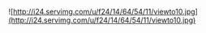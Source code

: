 ![http://i24.servimg.com/u/f24/14/64/54/11/viewto10.jpg](http://i24.servimg.com/u/f24/14/64/54/11/viewto10.jpg)
> ```
  <script type="text/javascript">
//<![CDATA[
var multiquote_img_off = '{JS_MULTIQUOTE_IMG_OFF}', multiquote_img_on = '{JS_MULTIQUOTE_IMG_ON}', _atr = '{JS_DIR}addthis/', _ati = '{PATH_IMG_FA}addthis/'{ADDTHIS_LANG}, addthis_localize = { share_caption: "{L_SHARE_CAPTION}", email: "{L_EMAIL}", email_caption: "{L_EMAIL_CAPTION}", favorites: "{L_SHARE_BOOKMARKS}", print: "{L_PRINT}", more: "{L_MORE}" };
$(function(){
_atc.cwait = 0;
$('.addthis_button').mouseup(function(){
if ($('#at15s').css('display') == 'block') {
addthis_close();
addthis_close();
}
});
});
//]]>


Unknown end tag for &lt;/script&gt;



<table width="100%" border="0" cellspacing="2" cellpadding="0">
<tr>
<td align="left" valign="middle" nowrap="nowrap">
<span class="nav">
<!-- BEGIN switch_user_authpost -->
<a href="{U_POST_NEW_TOPIC}" rel="nofollow"><img src="{POST_IMG}" id="{POST_IMG_ID}one" alt="{L_POST_NEW_TOPIC}" align="middle" border="0" />

Unknown end tag for &lt;/a&gt;


<!-- END switch_user_authpost -->
<!-- BEGIN switch_user_authreply -->
<a href="{U_POST_REPLY_TOPIC}"><img src="{REPLY_IMG}" id="i_reply" alt="{L_POST_REPLY_TOPIC}" align="middle" border="0" />

Unknown end tag for &lt;/a&gt;


<!-- END switch_user_authreply -->


Unknown end tag for &lt;/span&gt;




Unknown end tag for &lt;/td&gt;


<td class="nav" valign="middle" width="100%"><span class="nav"><a class="nav" href="#bottom"> <img src="http://loitraitim.com/diendan/styles/Wchild/buttons/firstnew.gif"</a>


Unknown end tag for &lt;/span&gt;



Unknown end tag for &lt;/td&gt;


<td align="right" valign="bottom" nowrap="nowrap" width="100%">
<span class="gensmall bold">
<a class="addthis_button" href="http://www.addthis.com/bookmark.php?v=250&pub=forumotion">{L_SHARE}

Unknown end tag for &lt;/a&gt;


|
<script type="text/javascript">
//<![CDATA[
insert_plus_menu('f{FORUM_ID}&t={TOPIC_ID}','{JS_SESSION_ID}', {JS_AUTH_FAVOURITES});
//]]>


Unknown end tag for &lt;/script&gt;




Unknown end tag for &lt;/span&gt;




Unknown end tag for &lt;/td&gt;




Unknown end tag for &lt;/tr&gt;




Unknown end tag for &lt;/table&gt;



<table class="forumline" width="100%" border="0" cellspacing="1" cellpadding="0">
<tr align="right">
<td class="catHead" colspan="3" height="28">
<table width="100%" border="0" cellspacing="0" cellpadding="0">
<tr>
<td width="9%" class="noprint"><font color="#FFFFFF"><b>Tiêu
đề

Unknown end tag for &lt;/b&gt;



Unknown end tag for &lt;/font&gt;



Unknown end tag for &lt;/td&gt;


<td align="center" nowrap="nowrap" class="t-title"> <h1 class="cattitle">
<font color="#FFFFFF"> <!-- google_ad_section_start -->{TOPIC_TITLE} <!-- google_ad_section_end --> 

Unknown end tag for &lt;/font&gt;



Unknown end tag for &lt;/h1&gt;



Unknown end tag for &lt;/td&gt;


<td align="right" nowrap="nowrap" width="9%" class="browse-arrows"><a href="{U_VIEW_OLDER_TOPIC}">{L_VIEW_PREVIOUS_TOPIC}

Unknown end tag for &lt;/a&gt;

 <a href="{U_VIEW_NEWER_TOPIC}">{L_VIEW_NEXT_TOPIC}

Unknown end tag for &lt;/a&gt;

 <a href="#bottom">{L_GOTO_DOWN}

Unknown end tag for &lt;/a&gt;

 

Unknown end tag for &lt;/td&gt;




Unknown end tag for &lt;/tr&gt;




Unknown end tag for &lt;/table&gt;




Unknown end tag for &lt;/td&gt;




Unknown end tag for &lt;/tr&gt;


<!-- BEGIN topicpagination -->
<tr>
<td class="row1 pagination" colspan="2" align="right" valign="top"><span class="gensmall">{PAGINATION}

Unknown end tag for &lt;/span&gt;



Unknown end tag for &lt;/td&gt;




Unknown end tag for &lt;/tr&gt;


<!-- END topicpagination -->
{POLL_DISPLAY}
<tr>
<th class="thLeft" nowrap="nowrap" width="150px" height="26">{L_AUTHOR}

Unknown end tag for &lt;/th&gt;


<th class="thRight" nowrap="nowrap" colspan="2">{L_MESSAGE}

Unknown end tag for &lt;/th&gt;




Unknown end tag for &lt;/tr&gt;


<!-- BEGIN postrow -->
<!-- BEGIN displayed -->
<tr class="post">
<td class="{postrow.displayed.ROW_CLASS}"{postrow.displayed.THANK_BGCOLOR} valign="top" width="150">

<span class="postdetails poster-profile">

<table id="table2" width="185" height="100%" border="0" cellpadding="0" cellspacing="0" valign=top>
<tr>
<td class="{postrow.displayed.ROW_CLASS}"{postrow.displayed.THANK_BGCOLOR} valign="top" width="150">
<div align="center">


<td class="alt2">
<table width="197" border="0" cellspacing="0" cellpadding="0" align="center" style="margin-top:0px;">


Unknown end tag for &lt;/table&gt;

<table cellSpacing="0" cellPadding="0" border="0" style="width:auto">
<td style="padding: 0px"><img src="http://i739.photobucket.com/albums/xx34/tuyetson_08/ttt01.png">

Unknown end tag for &lt;/td&gt;


<td style="padding: 0px" background="http://i739.photobucket.com/albums/xx34/tuyetson_08/ttt02-1.png">

Unknown end tag for &lt;/td&gt;


<td style="padding: 0px"><img src="http://i739.photobucket.com/albums/xx34/tuyetson_08/tt03-3.png">

Unknown end tag for &lt;/td&gt;




Unknown end tag for &lt;/tr&gt;


<tr>
<td valign="top" style="padding: 0px" background=" http://i739.photobucket.com/albums/xx34/tuyetson_08/tt04-1.png ">
<td width="62" height="42" valign="top">
<p align="center"><img src="http://i739.photobucket.com/albums/xx34/tuyetson_08/tttv.png">

Unknown end tag for &lt;/p&gt;


<span class="postdetails poster-profile">

<table border="0" width="1%" id="table13">
<tr>
<td>

<p align="center">

<a name="{postrow.displayed.U_POST_ID}"><font size="2">

Unknown end tag for &lt;/font&gt;



Unknown end tag for &lt;/a&gt;



Unknown end tag for &lt;/p&gt;


<p align="center">

<strong>
<font size="2"> 

Unknown end tag for &lt;/font&gt;



Unknown end tag for &lt;/strong&gt;

<font size="3"><span class="postdetails poster-profile"><img src=http://i39.servimg.com/u/f39/12/79/57/41/lastpo10.gif></span><strong>{postrow.displayed.POSTER_NAME}</strong><span class="postdetails poster-profile"><img src=http://i39.servimg.com/u/f39/12/79/57/41/lastpo10.gif></span></font><span class="smallfont"><font size="3"><br>
{postrow.displayed.RANK_IMAGE}

Unknown end tag for &lt;/font&gt;




Unknown end tag for &lt;/span&gt;

<span class="postdetails poster-profile">
<!-- BEGIN-----AVATA --><table cellSpacing="0" cellPadding="0" border="0" style="width:auto">
<td style="padding: 0px"><img src=" http://i421.photobucket.com/albums/pp296/cuachung/ava_01.png ">

Unknown end tag for &lt;/td&gt;


<td style="padding: 0px" background=" http://i421.photobucket.com/albums/pp296/cuachung/ava_02.png ">

Unknown end tag for &lt;/td&gt;


<td style="padding: 0px"><img src=" http://i421.photobucket.com/albums/pp296/cuachung/ava_03.png ">

Unknown end tag for &lt;/td&gt;




Unknown end tag for &lt;/tr&gt;


<tr>
<td valign="top" style="padding: 0px" background=" http://i421.photobucket.com/albums/pp296/cuachung/ava_04.png ">
<td style="padding: 0px; background-color: #ffffff" bgColor="#ffffff">
{postrow.displayed.POSTER_AVATAR}


Unknown end tag for &lt;/td&gt;


<td style="padding: 0px" background=" http://i421.photobucket.com/albums/pp296/cuachung/ava_06.png ">

Unknown end tag for &lt;/td&gt;




Unknown end tag for &lt;/tr&gt;


<tr>
<td style="padding: 0px"><img src=" http://i421.photobucket.com/albums/pp296/cuachung/ava_07.png ">

Unknown end tag for &lt;/td&gt;


<td style="padding: 0px" background=" http://i421.photobucket.com/albums/pp296/cuachung/ava_08.png ">

Unknown end tag for &lt;/td&gt;


<td style="padding: 0px"><img src=" http://i421.photobucket.com/albums/pp296/cuachung/ava_09.png ">

Unknown end tag for &lt;/td&gt;




Unknown end tag for &lt;/table&gt;


<!-- ENDE-----AVATA -->
<table cellspacing="0"
cellpadding="0"><tr><td style="background: #ededed url(http://i954.photobucket.com/albums/ae27/tuyetson10/offlinet1_thumb.gif) ;
height: 16px;
width: 64px;
border: 0px;
">{postrow.displayed.ONLINE_IMG}

Unknown end tag for &lt;/td&gt;



Unknown end tag for &lt;/tr&gt;



Unknown end tag for &lt;/table&gt;



Unknown end tag for &lt;/span&gt;



Unknown end tag for &lt;/p&gt;


<p align="center">

<span class="smallfont"><!-- BEGIN profile_field --><font size="2">{postrow.displayed.profile_field.LABEL}{postrow.displayed.profile_field.CONTENT}{postrow.displayed.profile_field.SEPARATOR}
<!-- END profile_field -->

<!-- sig -->
<div>
<fieldset><legend><left><img src="http://i40.servimg.com/u/f40/11/40/70/67/fav10.png" border="0">Tài năng của {postrow.displayed.POSTER_NAME}

Unknown end tag for &lt;/legend&gt;

 

Unknown end tag for &lt;/left&gt;


<font color="blue">Người này hiện đang:

Unknown end tag for &lt;/font&gt;

{postrow.displayed.ONLINE_IMG}
<br/>Level: <span style='font-weight:bold; color:crimson'>{postrow.displayed.POSTER_RANK}

Unknown end tag for &lt;/span&gt;

<br/>
<span style='font-size:7pt; color:gray'>Danh vọng:{postrow.displayed.POSTER_POSTS}%/{TOTAL_POSTS}%

Unknown end tag for &lt;/span&gt;

<br/>
<div style='width:120px;align:center'>
<table cellspacing='0' cellpadding='0' width='120' border='0'>
<tr>
<td width='3' height='13' class='nopad'><img width='3' height='13' src='http://narfam.net/forum/styles/Narfam1/misc/level/img_left.gif' alt='' />

Unknown end tag for &lt;/td&gt;


<td width='114' height='13' class='nopad' style='line-height: 13px;background: url(http://narfam.net/forum/styles/Narfam1/misc/level/img_backing.gif) repeat-x top left;'><img src='http://narfam.net/forum/styles/Narfam1/misc/level/orange.gif' width='"{postrow.displayed.POSTER_POSTS}"%' height='9' alt='' />

Unknown end tag for &lt;/td&gt;


<td width='3' height='13' class='nopad'><img width='3' height='13' src='http://narfam.net/forum/styles/Narfam1/misc/level/img_right.gif' alt='' />

Unknown end tag for &lt;/td&gt;




Unknown end tag for &lt;/tr&gt;




Unknown end tag for &lt;/table&gt;




Unknown end tag for &lt;/div&gt;


<span style='font-size:7pt; color:gray'>Tài năng:{postrow.displayed.POSTER_AGE}%/100%

<div style='width:120px;align:center'>
<table cellspacing='0' cellpadding='0' width='120' border='0'>
<tr>
<td width='3' height='13' class='nopad'><img width='3' height='13' src='http://narfam.net/forum/styles/Narfam1/misc/level/img_left.gif' alt='' />

Unknown end tag for &lt;/td&gt;


<td width='114' height='13' class='nopad' style='line-height: 13px;background: url(http://narfam.net/forum/styles/Narfam1/misc/level/img_backing.gif) repeat-x top left;'><img src='http://narfam.net/forum/styles/Narfam1/misc/level/green.gif' width="{postrow.displayed.POSTER_AGE}%" height='9' alt='' /><img src='http://narfam.net/forum/styles/Narfam1/misc/level/mp.gif' height='9' alt='' />

Unknown end tag for &lt;/td&gt;


<td width='3' height='13' class='nopad'><img width='3' height='13' src='http://narfam.net/forum/styles/Narfam1/misc/level/img_right.gif' alt='' />

Unknown end tag for &lt;/td&gt;




Unknown end tag for &lt;/tr&gt;




Unknown end tag for &lt;/table&gt;




Unknown end tag for &lt;/div&gt;


<br/>


Unknown end tag for &lt;/fieldset&gt;



Unknown end tag for &lt;/div&gt;


<!-- / sig -->


{postrow.displayed.POSTER_RPG} 

Unknown end tag for &lt;/font&gt;




Unknown end tag for &lt;/span&gt;



Unknown end tag for &lt;/p&gt;



Unknown end tag for &lt;/td&gt;




Unknown end tag for &lt;/tr&gt;




Unknown end tag for &lt;/table&gt;




Unknown end tag for &lt;/span&gt;






Unknown end tag for &lt;/td&gt;


<td style="padding: 0px" background="http://i739.photobucket.com/albums/xx34/tuyetson_08/tt06-2.png">

Unknown end tag for &lt;/td&gt;




Unknown end tag for &lt;/tr&gt;


<tr>
<td style="padding: 0px"><img src="http://i739.photobucket.com/albums/xx34/tuyetson_08/tt07-6.png">

Unknown end tag for &lt;/td&gt;


<td style="padding: 0px" background="http://i739.photobucket.com/albums/xx34/tuyetson_08/tt08-1.png">

Unknown end tag for &lt;/td&gt;


<td style="padding: 0px"><img src="http://i739.photobucket.com/albums/xx34/tuyetson_08/tt09-4.png">

Unknown end tag for &lt;/td&gt;





Unknown end tag for &lt;/tr&gt;




Unknown end tag for &lt;/table&gt;







Unknown end tag for &lt;/div&gt;




Unknown end tag for &lt;/td&gt;




Unknown end tag for &lt;/tr&gt;




Unknown end tag for &lt;/table&gt;




Unknown end tag for &lt;/span&gt;






Unknown end tag for &lt;/td&gt;


<td class="{postrow.displayed.ROW_CLASS}"{postrow.displayed.THANK_BGCOLOR} valign="top" width="100%" height="28" colspan="2">
<table width="100%" border="0" cellspacing="0" cellpadding="0">
<tr>
<td><span class="postdetails"><img src="{postrow.displayed.MINI_POST_IMG}" alt="{postrow.displayed.L_MINI_POST_ALT}" title="{postrow.displayed.L_MINI_POST_ALT}" border="0" />{L_POST_SUBJECT}: {postrow.displayed.POST_SUBJECT} <img src="{postrow.displayed.MINI_TIME_IMG}" alt="" border="0" />{postrow.displayed.POST_DATE}

Unknown end tag for &lt;/span&gt;



Unknown end tag for &lt;/td&gt;




Unknown end tag for &lt;/tr&gt;

 <tr>
<td class="hr">
<hr />


Unknown end tag for &lt;/td&gt;




Unknown end tag for &lt;/tr&gt;


<tr>
<td>
<span class="postbody">
<!-- google_ad_section_start -->
<div align="left">
<table cellSpacing="0" cellPadding="0" border="0" style="width:auto">
<tr>

<div class="posts"><table cellSpacing="0" cellPadding="0" border="0" style="width:auto">
<tr>

<td style="padding: 0px; width: 1%;"><img alt="" src="http://i869.photobucket.com/albums/ab259/tuyetson_10/Skin%20hailang/baivie10.gif">

Unknown end tag for &lt;/td&gt;

<td style="padding: 0px; background-image: url(http://i869.photobucket.com/albums/ab259/tuyetson_10/Skin%20hailang/baivie12.gif);" width="100%"><img alt="" src="http://i869.photobucket.com/albums/ab259/tuyetson_10/Skin%20hailang/baivie11.gif">

Unknown end tag for &lt;/td&gt;

<td style="padding: 0px;" width="1%"><img alt="" src="http://i869.photobucket.com/albums/ab259/tuyetson_10/Skin%20hailang/baivie13.gif">

Unknown end tag for &lt;/td&gt;



Unknown end tag for &lt;/tr&gt;

<tr><td style="padding: 0px; background-image: url(http://i869.photobucket.com/albums/ab259/tuyetson_10/Skin%20hailang/baivie14.gif); width: 1%;"> 

Unknown end tag for &lt;/td&gt;

<td style="padding: 0px;" width="100%">


<div class="posts">
{postrow.displayed.MESSAGE}

Unknown end tag for &lt;/div&gt;




Unknown end tag for &lt;/td&gt;


<td style="padding: 0px; background-image: url(http://i869.photobucket.com/albums/ab259/tuyetson_10/Skin%20hailang/baivie15.gif);">

Unknown end tag for &lt;/td&gt;



Unknown end tag for &lt;/tr&gt;

<tr><td style="padding: 0px;" valign="top"><img alt="" src="http://i869.photobucket.com/albums/ab259/tuyetson_10/Skin%20hailang/baivie16.gif">

Unknown end tag for &lt;/td&gt;

<td style="padding: 0px; background-image: url(http://i869.photobucket.com/albums/ab259/tuyetson_10/Skin%20hailang/baivie17.gif);"><img valign="left" alt="" src="http://i869.photobucket.com/albums/ab259/tuyetson_10/Skin%20hailang/baivie18.gif" style="float: right;">

Unknown end tag for &lt;/td&gt;

<td style="padding: 0px;" align="right"><img alt="" src="http://i869.photobucket.com/albums/ab259/tuyetson_10/Skin%20hailang/baivie19.gif">

Unknown end tag for &lt;/td&gt;




Unknown end tag for &lt;/tr&gt;




Unknown end tag for &lt;/table&gt;



Unknown end tag for &lt;/div&gt;



<p>
<img src="http://i954.photobucket.com/albums/ae27/tuyetson10/Skin%20xanhTG/chuky10.gif"
width="500" height="23">

Unknown end tag for &lt;/p&gt;


<br><marquee width="100%" height="100%" behavior="scroll" scrollamount="4" direction="left" Monmouseover='this.stop()' onmouseout='this.start()'>
<center><img src="http://i954.photobucket.com/albums/ae27/tuyetson10/admin.gif" border="0" >
<img src="http://taochu.com/gen/cool/23/t.gif" border="0" width="40" height="26">
<img src="http://taochu.com/gen/cool/23/h.gif" border="0" width="40" height="26">
<img src="http://taochu.com/gen/cool/23/p.gif" border="0" width="40" height="26">
<img src="http://taochu.com/gen/cool/23/t.gif" border="0" width="40" height="26">
<img src="http://taochu.com/gen/cool/-.gif" border="0" >
<img src="http://taochu.com/gen/cool/23/p.gif" border="0" width="40" height="26">
<img src="http://taochu.com/gen/cool/23/h.gif" border="0" width="40" height="26">
<img src="http://taochu.com/gen/cool/23/o.gif" border="0" width="40" height="26">
<img src="http://taochu.com/gen/cool/23/n.gif" border="0" width="40" height="26">
<img src="http://taochu.com/gen/cool/23/g.gif" border="0" width="40" height="26">
<img src="http://taochu.com/gen/cool/-.gif" border="0" >
<img src="http://taochu.com/gen/cool/23/d.gif" border="0" width="40" height="26">
<img src="http://taochu.com/gen/cool/23/i.gif" border="0" width="40" height="26">
<img src="http://taochu.com/gen/cool/23/e.gif" border="0" width="40" height="26">
<img src="http://taochu.com/gen/cool/23/n.gif" border="0" width="40" height="26">
<img src="http://i954.photobucket.com/albums/ae27/tuyetson10/admin.gif" border="0">

Unknown end tag for &lt;/center&gt;



Unknown end tag for &lt;/marquee&gt;



<div class="signature_div">
{postrow.displayed.SIGNATURE}


Unknown end tag for &lt;/div&gt;




Unknown end tag for &lt;/div&gt;


<span class="gensmall">{postrow.displayed.EDITED_MESSAGE}

Unknown end tag for &lt;/span&gt;


<p>
<strong><font color=#00bfff><img src=http://hitskin.com/themes/12/82/42/i_icon_latest_reply.gif>Hãy cảm
ơn bài viết của {postrow.displayed.POSTER_NAME} bằng cách bấm vào "

Unknown end tag for &lt;/font&gt;



Unknown end tag for &lt;/strong&gt;

<img src="http://i739.photobucket.com/albums/xx34/tuyetson_08/post_thanks.gif" width="82" height="17"><strong><font color=#00bfff>" nhé!!! 

Unknown end tag for &lt;/font&gt;



Unknown end tag for &lt;/strong&gt;


<br>
<tr>
<td>


Unknown end tag for &lt;/td&gt;




Unknown end tag for &lt;/tr&gt;





Unknown end tag for &lt;/td&gt;




Unknown end tag for &lt;/tr&gt;




Unknown end tag for &lt;/table&gt;




Unknown end tag for &lt;/td&gt;




Unknown end tag for &lt;/tr&gt;


<tr>
<td class="{postrow.displayed.ROW_CLASS} browse-arrows"{postrow.displayed.THANK_BGCOLOR} align="center" valign="middle" width="150">
<a href="#top">{L_BACK_TO_TOP}

Unknown end tag for &lt;/a&gt;

 <a href="#bottom">{L_GOTO_DOWN}

Unknown end tag for &lt;/a&gt;




Unknown end tag for &lt;/td&gt;


<td class="{postrow.displayed.ROW_CLASS} messaging gensmall"{postrow.displayed.THANK_BGCOLOR} width="100%" height="28">
<table border="0" cellspacing="0" cellpadding="0">
<hr>
<p align="right">{postrow.displayed.PROFILE_IMG}
{postrow.displayed.PM_IMG} {postrow.displayed.EMAIL_IMG}<!-- BEGIN contact_field -->
{postrow.displayed.contact_field.CONTENT}<!-- END contact_field -->
{postrow.displayed.THANK_IMG}
{postrow.displayed.MULTIQUOTE_IMG}
{postrow.displayed.QUOTE_IMG}
{postrow.displayed.EDIT_IMG}
{postrow.displayed.DELETE_IMG}
{postrow.displayed.IP_IMG}
{postrow.displayed.REPORT_IMG}
<!-- BEGIN switch_vote_active -->

<!-- BEGIN switch_vote -->

<a href="{postrow.displayed.switch_vote_active.switch_vote.U_VOTE_PLUS}">
<img src="http://i739.photobucket.com/albums/xx34/tuyetson_08/post_thanks.gif" >

Unknown end tag for &lt;/a&gt;



<!-- END switch_vote -->


<!-- END switch_vote_active -->


Unknown end tag for &lt;/table&gt;





Unknown end tag for &lt;/td&gt;




Unknown end tag for &lt;/tr&gt;


<!-- BEGIN first_post_br -->


Unknown end tag for &lt;/table&gt;




<table class="forumline" width="100%" border="0" cellspacing="1" cellpadding="0">
<tr>
<th class="thLeft" nowrap="nowrap" width="150px" height="26">{L_AUTHOR}

Unknown end tag for &lt;/th&gt;


<th class="thRight" nowrap="nowrap">{L_MESSAGE}

Unknown end tag for &lt;/th&gt;




Unknown end tag for &lt;/tr&gt;


<!-- END first_post_br -->
<!-- END displayed -->
<!-- BEGIN hidden -->
<tr>
<td class="postdetails {postrow.displayed.ROW_CLASS}" colspan="2" align="center">{postrow.displayed.MESSAGE}

Unknown end tag for &lt;/td&gt;




Unknown end tag for &lt;/tr&gt;


<!-- END hidden -->
<!-- END postrow -->
<!-- BEGIN no_post -->
<tr align="center">
<td class="row1" colspan="2" height="28">
<span class="genmed">{no_post.L_NO_POST}

Unknown end tag for &lt;/span&gt;




Unknown end tag for &lt;/td&gt;




Unknown end tag for &lt;/tr&gt;


<!-- END no_post -->
<tr align="right">
<td class="catBottom" colspan="2" height="28">
<table width="100%" border="0" cellspacing="0" cellpadding="0">
<tr>
<td width="9%" class="noprint"><font color="#FFFFFF"><b>Tiêu
đề

Unknown end tag for &lt;/b&gt;



Unknown end tag for &lt;/font&gt;



Unknown end tag for &lt;/td&gt;


<td align="center" nowrap="nowrap" class="t-title">
<font color="#FFFFFF"><a name="bottomtitle">

Unknown end tag for &lt;/a&gt;



Unknown end tag for &lt;/font&gt;

<h1 class="cattitle">
<font color="#FFFFFF">{TOPIC_TITLE}

Unknown end tag for &lt;/font&gt;



Unknown end tag for &lt;/h1&gt;



Unknown end tag for &lt;/td&gt;


<td align="right" nowrap="nowrap" width="9%" class="browse-arrows"><a href="{U_VIEW_OLDER_TOPIC}">{L_VIEW_PREVIOUS_TOPIC}

Unknown end tag for &lt;/a&gt;

 <a href="{U_VIEW_NEWER_TOPIC}">{L_VIEW_NEXT_TOPIC}

Unknown end tag for &lt;/a&gt;

 <a href="#top">{L_BACK_TO_TOP}

Unknown end tag for &lt;/a&gt;

 

Unknown end tag for &lt;/td&gt;




Unknown end tag for &lt;/tr&gt;




Unknown end tag for &lt;/table&gt;




Unknown end tag for &lt;/td&gt;




Unknown end tag for &lt;/tr&gt;




Unknown end tag for &lt;/table&gt;



<table class="forumline noprint" width="100%" border="0" cellspacing="1" cellpadding="0">
<tr>
<td class="row2" valign="top" {COLSPAN_PAGINATION} width="150"><span class="gensmall">{PAGE_NUMBER}

Unknown end tag for &lt;/span&gt;



Unknown end tag for &lt;/td&gt;


<!-- BEGIN topicpagination -->
<td class="row1" align="right" valign="top" ><span class="gensmall">{PAGINATION}

Unknown end tag for &lt;/span&gt;



Unknown end tag for &lt;/td&gt;


<!-- END topicpagination -->


Unknown end tag for &lt;/tr&gt;


<!-- BEGIN switch_user_logged_in -->
<!-- BEGIN watchtopic -->
<tr>
<td class="row2" colspan="2" align="right" valign="top"><span class="gensmall">{S_WATCH_TOPIC}

Unknown end tag for &lt;/span&gt;



Unknown end tag for &lt;/td&gt;




Unknown end tag for &lt;/tr&gt;


<!-- END watchtopic -->
<!-- END switch_user_logged_in -->
<tr>
<td class="row2" colspan="2" align="center" style="padding:0px">
<font size="2" face="tahoma" color="green"><center>
<div align="center">
<center>
<table id="table16">
<tr>
<td>
<center>
<img src=http://i954.photobucket.com/albums/ae27/tuyetson10/guiban10.gif></center>
<textarea style="background: #2D2D2D url(http://i954.photobucket.com/albums/ae27/tuyetson10/tuccagb54fdgzsujfwn1.gif);color: #0033FF;font: 11px verdana, geneva, lucida, 'lucida grande', arial, helvetica, sans-serif;" rows="2" cols="100" readonly="readonly" onclick="this.select()"> {TOPIC_TITLE} - http://www.teenb9no1.mygoo.org{TOPIC_URL} Đây là một bài viết hay mà mình muốn gửi đến các bạn. Hãy ủng hộ nhé ^^!!!

Unknown end tag for &lt;/textarea&gt;



Unknown end tag for &lt;/center&gt;



Unknown end tag for &lt;/td&gt;




Unknown end tag for &lt;/tr&gt;




Unknown end tag for &lt;/table&gt;




Unknown end tag for &lt;/center&gt;




Unknown end tag for &lt;/div&gt;


<div align="center">
<center>


Unknown end tag for &lt;/center&gt;




Unknown end tag for &lt;/div&gt;


<div align="center">
<center>
<img border="0" src="http://i739.photobucket.com/albums/xx34/tuyetson_08/cha-a10-1.png " width="463" height="97">

Unknown end tag for &lt;/center&gt;




Unknown end tag for &lt;/div&gt;



Unknown end tag for &lt;/font&gt;



Unknown end tag for &lt;/center&gt;


<font size="2" face="tahoma" color="red"><b>.::Host up ảnh miển
phí: <strong><font size=1>
<a target="_blank" href="http://upanh.com/"><font color=#00bfff><img src=http://hitskin.com/themes/12/82/42/i_icon_minicat_new.gif>Click
here!

Unknown end tag for &lt;/font&gt;



Unknown end tag for &lt;/a&gt;



Unknown end tag for &lt;/font&gt;



Unknown end tag for &lt;/strong&gt;

 - Hướng dẩn sử dụng Diễn đàn
:
<a target="_blank" href="http://i739.photobucket.com/albums/xx34/tuyetson_08/cha-a10-1.png"><strong>
<font color=#00bfff size="1"><img src=http://hitskin.com/themes/12/82/42/i_icon_minicat_new.gif>Click
here!

Unknown end tag for &lt;/font&gt;



Unknown end tag for &lt;/strong&gt;




Unknown end tag for &lt;/a&gt;

::.

Unknown end tag for &lt;/b&gt;



Unknown end tag for &lt;/font&gt;

<!-- BEGIN switch_user_logged_in --><a name="quickreply">

Unknown end tag for &lt;/a&gt;

{QUICK_REPLY_FORM}

<!-- END switch_user_logged_in -->


Unknown end tag for &lt;/td&gt;




Unknown end tag for &lt;/tr&gt;


<tr>
<td style="margin:0; padding: 0;" colspan="2">
<table border="0" cellpadding="0" width="100%" cellspacing="0" id="info_open" style="display:''">
<tbody>
<!-- BEGIN show_permissions -->
<tr>
<td class="row2" valign="top" width="25%"><span class="gensmall">{L_TABS_PERMISSIONS}

Unknown end tag for &lt;/span&gt;



Unknown end tag for &lt;/td&gt;


<td class="row1" valign="top" width="75%"><span class="gensmall">{S_AUTH_LIST}

Unknown end tag for &lt;/span&gt;



Unknown end tag for &lt;/td&gt;




Unknown end tag for &lt;/tr&gt;


<!-- END show_permissions -->
<tr>
<td class="catBottom" colspan="2" height="28">
<table width="100%" border="0" cellspacing="0" cellpadding="0">
<tr>
<td valign="middle" width="100%"><span class="nav"><a class="nav" href="{U_INDEX}">{L_INDEX}

Unknown end tag for &lt;/a&gt;

{NAV_SEP}<a class="nav" href="{U_ALBUM}">{L_ALBUM}

Unknown end tag for &lt;/a&gt;

{NAV_CAT_DESC_SECOND}

Unknown end tag for &lt;/span&gt;



Unknown end tag for &lt;/td&gt;


<!-- BEGIN show_permissions -->
<td align="right" valign="middle"><span class="gensmall"><a href="javascript:ShowHideLayer('info_open','info_close');"><img src="{TABS_LESS_IMG}" alt="-" align="middle" border="0" />

Unknown end tag for &lt;/a&gt;



Unknown end tag for &lt;/span&gt;



Unknown end tag for &lt;/td&gt;


<!-- END show_permissions -->


Unknown end tag for &lt;/tr&gt;




Unknown end tag for &lt;/table&gt;




Unknown end tag for &lt;/td&gt;




Unknown end tag for &lt;/tr&gt;




Unknown end tag for &lt;/tbody&gt;




Unknown end tag for &lt;/table&gt;




Unknown end tag for &lt;/td&gt;




Unknown end tag for &lt;/tr&gt;


<tr>
<td style="margin:0; padding: 0;" colspan="2">
<table border="0" cellpadding="0" cellspacing="0" width="100%" id="info_close" style="display:none;">
<tbody>
<tr>
<td class="catBottom" colspan="2" height="28">
<table width="100%" border="0" cellspacing="0" cellpadding="0">
<tr>
<td valign="middle" width="100%"><span class="nav"><a class="nav" href="{U_INDEX}">{L_INDEX}

Unknown end tag for &lt;/a&gt;

{NAV_SEP}<a class="nav" href="{U_ALBUM}">{L_ALBUM}

Unknown end tag for &lt;/a&gt;

{NAV_CAT_DESC_SECOND}

Unknown end tag for &lt;/span&gt;



Unknown end tag for &lt;/td&gt;


<td align="right" valign="middle"><span class="gensmall"><a href="javascript:ShowHideLayer('info_open','info_close');"><img src="{TABS_MORE_IMG}" alt="+" align="middle" border="0" />

Unknown end tag for &lt;/a&gt;



Unknown end tag for &lt;/span&gt;



Unknown end tag for &lt;/td&gt;




Unknown end tag for &lt;/tr&gt;




Unknown end tag for &lt;/table&gt;




Unknown end tag for &lt;/td&gt;




Unknown end tag for &lt;/tr&gt;




Unknown end tag for &lt;/tbody&gt;




Unknown end tag for &lt;/table&gt;




Unknown end tag for &lt;/td&gt;




Unknown end tag for &lt;/tr&gt;




Unknown end tag for &lt;/table&gt;



<form action="{S_JUMPBOX_ACTION}" method="get" name="jumpbox" onsubmit="if(document.jumpbox.f.value == -1){return false;}">
<table class="noprint" width="100%" border="0" cellspacing="2" cellpadding="0" align="center">
<tr>
<td align="left" valign="middle" nowrap="nowrap" {WIDTH_GALLERY}>
<span class="nav">
<!-- BEGIN switch_user_authpost -->
<a href="{U_POST_NEW_TOPIC}" rel="nofollow"><img src="{POST_IMG}" id="{POST_IMG_ID}Newtopic" alt="{L_POST_NEW_TOPIC}" align="middle" border="0" />

Unknown end tag for &lt;/a&gt;


<!-- END switch_user_authpost -->
<!-- BEGIN switch_user_authreply -->
<a href="{U_POST_REPLY_TOPIC}"><img src="{REPLY_IMG}" alt="{L_POST_REPLY_TOPIC}" align="middle" border="0" />

Unknown end tag for &lt;/a&gt;


<!-- END switch_user_authreply -->


Unknown end tag for &lt;/span&gt;




Unknown end tag for &lt;/td&gt;


<!-- BEGIN viewtopic_bottom -->
<td align="right" nowrap="nowrap"><span class="gensmall">{L_JUMP_TO}: {S_JUMPBOX_SELECT} <input class="liteoption" type="submit" value="{L_GO}" />

Unknown end tag for &lt;/span&gt;



Unknown end tag for &lt;/td&gt;


<!-- END viewtopic_bottom -->```